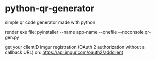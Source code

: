 # python-qr-generator
simple qr code generator made with python

render exe file:
pyinstaller --name app-name --onefile --noconsole qr-gen.py

get your clientID imgur registration (OAuth 2 authorization without a callback URL) on:
https://api.imgur.com/oauth2/addclient